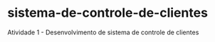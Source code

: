 # sistema-de-controle-de-clientes
 Atividade 1 - Desenvolvimento de sistema de controle de clientes
